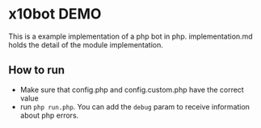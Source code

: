 x10bot DEMO
===========

This is a example implementation of a php bot in php. implementation.md holds the detail of the module implementation.

How to run
----------

* Make sure that config.php and config.custom.php have the correct value
* run `php run.php`. You can add the `debug` param to receive information about php errors.
